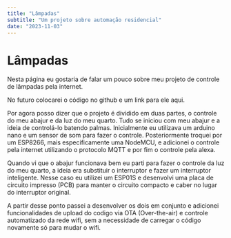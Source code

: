 ```yaml
---
title: "Lâmpadas"
subtitle: "Um projeto sobre automação residencial"
date: "2023-11-03"
---
```


# Lâmpadas

Nesta página eu gostaria de falar um pouco sobre meu projeto de controle de lâmpadas pela internet.

No futuro colocarei o código no github e um link para ele aqui.

Por agora posso dizer que o projeto é dividido em duas partes, o controle do meu abajur e da luz do meu quarto. Tudo se iniciou com meu abajur e a ideia de controlá-lo batendo palmas. Inicialmente eu utilizava um arduino nano e um sensor de som para fazer o controle. Posteriormente troquei por um ESP8266, mais especificamente uma NodeMCU, e adicionei o controle pela internet utilizando o protocolo MQTT e por fim o controle pela alexa.

Quando vi que o abajur funcionava bem eu parti para fazer o controle da luz do meu quarto, a ideia era substituir o interruptor e fazer um interruptor inteligente. Nesse caso eu utilizei um ESP01S e desenvolvi uma placa de circuito impresso (PCB) para manter o circuito compacto e caber no lugar do interruptor original.

A partir desse ponto passei a desenvolver os dois em conjunto e adicionei funcionalidades de upload do codigo via OTA (Over-the-air) e controle automatizado da rede wifi, sem a necessidade de carregar o código novamente só para mudar o wifi.
